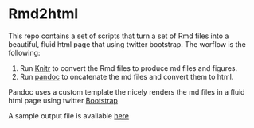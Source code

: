 # Rmd2html
This repo contains a set of scripts that turn a set of Rmd files into a beautiful, fluid html page that using twitter bootstrap.
The worflow is the following:

1. Run [Knitr](http://yihui.name/knitr/) to convert the Rmd files to produce md files and figures.
2. Run [pandoc](http://johnmacfarlane.net/pandoc/) to oncatenate the md files and convert them to html.

Pandoc uses a custom template the nicely renders the md files in a fluid html page using twitter [Bootstrap](http://getbootstrap.com/)

A sample output file is available [here](https://rawgit.com/tleonardi/rmd2html/master/report/report.html)
